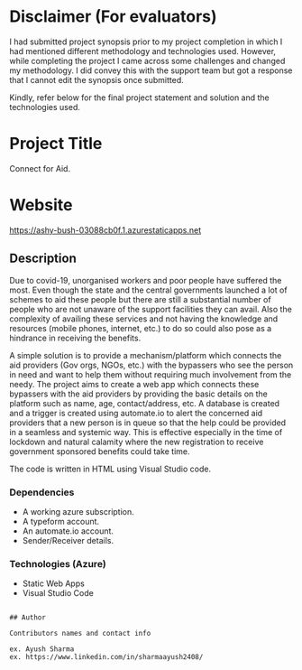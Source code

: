 # Disclaimer (For evaluators)

I had submitted project synopsis prior to my project completion in which I had mentioned different methodology and technologies used. However, while completing the project I came across some challenges and changed my methodology. I did convey this with the support team but got a response that I cannot edit the synopsis once submitted. 

Kindly, refer below for the final project statement and solution and the technologies used.

# Project Title

Connect for Aid.

# Website
https://ashy-bush-03088cb0f.1.azurestaticapps.net

## Description

Due to covid-19, unorganised workers and poor people have suffered the most. Even though the state and the central governments launched a lot of schemes to aid these people but there are still a substantial number of people who are not  unaware of the support facilities they can avail. Also the complexity of availing these services and not having the knowledge and resources (mobile phones, internet, etc.) to do so could also pose as a hindrance in receiving the benefits. 

A simple solution is to provide a mechanism/platform which connects the aid providers (Gov orgs, NGOs, etc.) with the bypassers who see the person in need and want to help them without requiring much involvement from the needy. The project aims to create a web app which connects these bypassers with the aid providers by providing the basic details on the platform such as name, age, contact/address, etc. A database is created and a trigger is created using automate.io to alert the concerned aid providers that a new person is in queue so that the help could be provided in a seamless and systemic way. This is effective especially in the time of lockdown and natural calamity where the new registration to receive government sponsored benefits could take time. 

The code is written in HTML using Visual Studio code.


### Dependencies

* A working azure subscription.
* A typeform account.
* An automate.io account.
* Sender/Receiver details.

### Technologies (Azure)

* Static Web Apps
* Visual Studio Code

```

## Author

Contributors names and contact info

ex. Ayush Sharma
ex. https://www.linkedin.com/in/sharmaayush2408/
